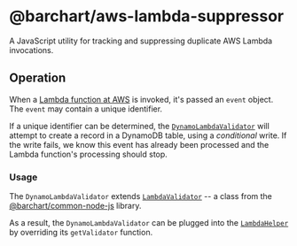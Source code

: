 # @barchart/aws-lambda-suppressor

A JavaScript utility for tracking and suppressing duplicate AWS Lambda invocations.

## Operation

When a [Lambda function at AWS](https://aws.amazon.com/lambda/) is invoked, it's passed an `event` object. The ```event``` may contain a unique identifier.

If a unique identifier can be determined, the [```DynamoLambdaValidator```](https://github.com/barchart/aws-lambda-suppressor/blob/master/lib/dynamo/DynamoLambdaValidator.js) will attempt to create a record in a DynamoDB table, using a _conditional_ write. If the write fails, we know this event has already been processed and the Lambda function's processing should stop.

### Usage

The ```DynamoLambdaValidator``` extends [```LambdaValidator```](https://github.com/barchart/barchart-common-node-js/blob/master/aws/lambda/LambdaValidator.js) -- a class from the [@barchart/common-node-js](https://github.com/barchart/common-node-js) library.

As a result, the ```DynamoLambdaValidator``` can be plugged into the [```LambdaHelper```](https://github.com/barchart/common-node-js/blob/master/aws/lambda/LambdaHelper.js) by overriding its ```getValidator``` function.
